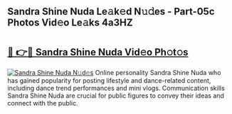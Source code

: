 ## Sandra Shine Nuda Le𝚊k𝚎d N𝚞𝚍es - Part-05c Photos Vid𝚎o Le𝚊ks 4a3HZ

# <h2><a href="http://fbfzkm8.evod.top/?m=Sandra+Shine+Nuda">🔗 👉🔴 Sandra Shine Nuda Vid𝚎o Ph𝚘t𝚘s</a></h2>

[![Sandra Shine Nuda N𝚞d𝚎s](https://i.imgur.com/8V9OHl7.gif)](http://fbfzkm8.evod.top/?m=Sandra+Shine+Nuda)
Online personality Sandra Shine Nuda who has gained popularity for posting lifestyle and dance-related content, including dance trend performances and mini vlogs. Communication skills Sandra Shine Nuda are crucial for public figures to convey their ideas and connect with the public. 
